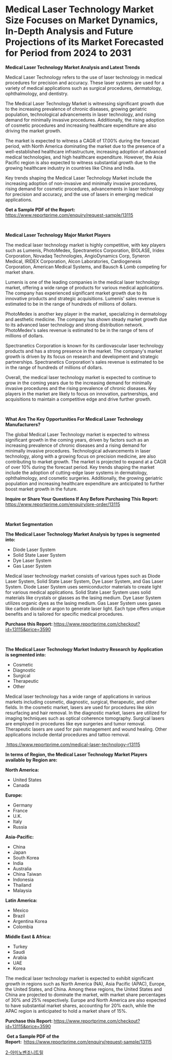 <p><h1>Medical Laser Technology Market Size Focuses on Market Dynamics, In-Depth Analysis and Future Projections of its Market Forecasted for Period from 2024 to 2031</h1></p><p><strong>Medical Laser Technology Market Analysis and Latest Trends</strong></p>
<p><p>Medical Laser Technology refers to the use of laser technology in medical procedures for precision and accuracy. These laser systems are used for a variety of medical applications such as surgical procedures, dermatology, ophthalmology, and dentistry.</p><p>The Medical Laser Technology Market is witnessing significant growth due to the increasing prevalence of chronic diseases, growing geriatric population, technological advancements in laser technology, and rising demand for minimally invasive procedures. Additionally, the rising adoption of cosmetic procedures and increasing healthcare expenditure are also driving the market growth.</p><p>The market is expected to witness a CAGR of 17.00% during the forecast period, with North America dominating the market due to the presence of a well-established healthcare infrastructure, increasing adoption of advanced medical technologies, and high healthcare expenditure. However, the Asia Pacific region is also expected to witness substantial growth due to the growing healthcare industry in countries like China and India.</p><p>Key trends shaping the Medical Laser Technology Market include the increasing adoption of non-invasive and minimally invasive procedures, rising demand for cosmetic procedures, advancements in laser technology for precision and accuracy, and the use of lasers in emerging medical applications.</p></p>
<p><strong>Get a Sample PDF of the Report:&nbsp;</strong> <a href="https://www.reportprime.com/enquiry/request-sample/13115">https://www.reportprime.com/enquiry/request-sample/13115</a></p>
<p>&nbsp;</p>
<p><strong>Medical Laser Technology Major Market Players</strong></p>
<p><p>The medical laser technology market is highly competitive, with key players such as Lumenis, PhotoMedex, Spectranetics Corporation, BIOLASE, Iridex Corporation, Novadaq Technologies, AngioDynamics Corp, Syneron Medical, IRIDEX Corporation, Alcon Laboratories, Cardiogenesis Corporation, American Medical Systems, and Bausch & Lomb competing for market share. </p><p>Lumenis is one of the leading companies in the medical laser technology market, offering a wide range of products for various medical applications. The company has experienced significant market growth due to its innovative products and strategic acquisitions. Lumenis' sales revenue is estimated to be in the range of hundreds of millions of dollars.</p><p>PhotoMedex is another key player in the market, specializing in dermatology and aesthetic medicine. The company has shown steady market growth due to its advanced laser technology and strong distribution network. PhotoMedex's sales revenue is estimated to be in the range of tens of millions of dollars.</p><p>Spectranetics Corporation is known for its cardiovascular laser technology products and has a strong presence in the market. The company's market growth is driven by its focus on research and development and strategic partnerships. Spectranetics Corporation's sales revenue is estimated to be in the range of hundreds of millions of dollars.</p><p>Overall, the medical laser technology market is expected to continue to grow in the coming years due to the increasing demand for minimally invasive procedures and the rising prevalence of chronic diseases. Key players in the market are likely to focus on innovation, partnerships, and acquisitions to maintain a competitive edge and drive further growth.</p></p>
<p>&nbsp;</p>
<p><strong>What Are The Key Opportunities For Medical Laser Technology Manufacturers?</strong></p>
<p><p>The global Medical Laser Technology market is expected to witness significant growth in the coming years, driven by factors such as an increasing prevalence of chronic diseases and a rising demand for minimally invasive procedures. Technological advancements in laser technology, along with a growing focus on precision medicine, are also contributing to market growth. The market is projected to expand at a CAGR of over 10% during the forecast period. Key trends shaping the market include the adoption of cutting-edge laser systems in dermatology, ophthalmology, and cosmetic surgeries. Additionally, the growing geriatric population and increasing healthcare expenditure are anticipated to further boost market growth in the future.</p></p>
<p><strong>Inquire or Share Your Questions If Any Before Purchasing This Report:</strong> <a href="https://www.reportprime.com/enquiry/pre-order/13115">https://www.reportprime.com/enquiry/pre-order/13115</a></p>
<p>&nbsp;</p>
<p><strong>Market Segmentation</strong></p>
<p><strong>The Medical Laser Technology Market Analysis by types is segmented into:</strong></p>
<p><ul><li>Diode Laser System</li><li>Solid State Laser System</li><li>Dye Laser System</li><li>Gas Laser System</li></ul></p>
<p><p>Medical laser technology market consists of various types such as Diode Laser System, Solid State Laser System, Dye Laser System, and Gas Laser System. Diode Laser System uses semiconductor materials to create light for various medical applications. Solid State Laser System uses solid materials like crystals or glasses as the lasing medium. Dye Laser System utilizes organic dyes as the lasing medium. Gas Laser System uses gases like carbon dioxide or argon to generate laser light. Each type offers unique benefits and is tailored for specific medical procedures.</p></p>
<p><strong>Purchase this Report:&nbsp;</strong><a href="https://www.reportprime.com/checkout?id=13115&price=3590">https://www.reportprime.com/checkout?id=13115&price=3590</a></p>
<p>&nbsp;</p>
<p><strong>The Medical Laser Technology Market Industry Research by Application is segmented into:</strong></p>
<p><ul><li>Cosmetic</li><li>Diagnostic</li><li>Surgical</li><li>Therapeutic</li><li>Other</li></ul></p>
<p><p>Medical laser technology has a wide range of applications in various markets including cosmetic, diagnostic, surgical, therapeutic, and other fields. In the cosmetic market, lasers are used for procedures like skin resurfacing and hair removal. In the diagnostic market, lasers are utilized for imaging techniques such as optical coherence tomography. Surgical lasers are employed in procedures like eye surgeries and tumor removal. Therapeutic lasers are used for pain management and wound healing. Other applications include dental procedures and tattoo removal.</p></p>
<p><a href="https://www.reportprime.com/medical-laser-technology-r13115">&nbsp;https://www.reportprime.com/medical-laser-technology-r13115</a></p>
<p><strong>In terms of Region, the Medical Laser Technology Market Players available by Region are:</strong></p>
<p>
    <p> <strong> North America: </strong>
        <ul>
            <li>United States</li>
            <li>Canada</li>
        </ul>
        </p> 
    <p> <strong> Europe: </strong>
        <ul>
            <li>Germany</li>
            <li>France</li>
            <li>U.K.</li>
            <li>Italy</li>
            <li>Russia</li>
        </ul>
        </p> 
    <p> <strong> Asia-Pacific: </strong>
        <ul>
            <li>China</li>
            <li>Japan</li>
            <li>South Korea</li>
            <li>India</li>
            <li>Australia</li>
            <li>China Taiwan</li>
            <li>Indonesia</li>
            <li>Thailand</li>
            <li>Malaysia</li>
        </ul>
        </p> 
    <p> <strong> Latin America: </strong>
        <ul>
            <li>Mexico</li>
            <li>Brazil</li>
            <li>Argentina Korea</li>
            <li>Colombia</li>
        </ul>
        </p> 
    <p> <strong> Middle East & Africa: </strong>
        <ul>
            <li>Turkey</li>
            <li>Saudi</li>
            <li>Arabia</li>
            <li>UAE</li>
            <li>Korea</li>
        </ul>
    </p>
    </p>
<p><p>The medical laser technology market is expected to exhibit significant growth in regions such as North America (NA), Asia Pacific (APAC), Europe, the United States, and China. Among these regions, the United States and China are projected to dominate the market, with market share percentages of 30% and 25% respectively. Europe and North America are also expected to have substantial market shares, accounting for 20% each, while the APAC region is anticipated to hold a market share of 15%.</p></p>
<p><strong>Purchase this Report: </strong><a href="https://www.reportprime.com/checkout?id=13115&price=3590">https://www.reportprime.com/checkout?id=13115&price=3590</a></p>
<p>&nbsp;<strong>Get a Sample PDF of the Report:&nbsp;&nbsp;</strong><a href="https://www.reportprime.com/enquiry/request-sample/13115">https://www.reportprime.com/enquiry/request-sample/13115</a></p>
<p><strong></strong></p>
<p><p><a href="https://github.com/gambitz1998/Market-Research-Report-List-2/blob/main/1839076105065.md">2-아미노벤조니트릴</a></p></p>